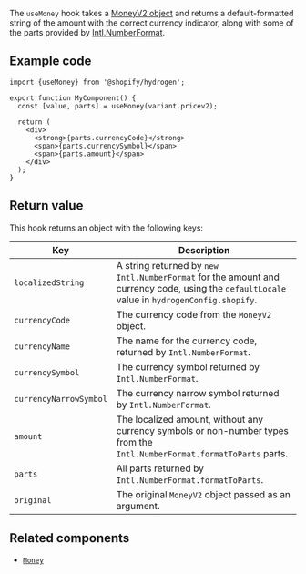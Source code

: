 The `useMoney` hook takes a [MoneyV2 object](/api/storefront/reference/common-objects/moneyv2) and returns a
default-formatted string of the amount with the correct currency indicator, along with some of the parts provided by
[Intl.NumberFormat](https://developer.mozilla.org/en-US/docs/Web/JavaScript/Reference/Global_Objects/Intl/NumberFormat).

## Example code

```tsx
import {useMoney} from '@shopify/hydrogen';

export function MyComponent() {
  const [value, parts] = useMoney(variant.pricev2);

  return (
    <div>
      <strong>{parts.currencyCode}</strong>
      <span>{parts.currencySymbol}</span>
      <span>{parts.amount}</span>
    </div>
  );
}
```

## Return value

This hook returns an object with the following keys:

| Key                    | Description                                                                                                                                 |
| ---------------------- | ------------------------------------------------------------------------------------------------------------------------------------------- |
| `localizedString`      | A string returned by `new Intl.NumberFormat` for the amount and currency code, using the `defaultLocale` value in `hydrogenConfig.shopify`. |
| `currencyCode`         | The currency code from the `MoneyV2` object.                                                                                                |
| `currencyName`         | The name for the currency code, returned by `Intl.NumberFormat`.                                                                            |
| `currencySymbol`       | The currency symbol returned by `Intl.NumberFormat`.                                                                                        |
| `currencyNarrowSymbol` | The currency narrow symbol returned by `Intl.NumberFormat`.                                                                                 |
| `amount`               | The localized amount, without any currency symbols or non-number types from the `Intl.NumberFormat.formatToParts` parts.                    |
| `parts`                | All parts returned by `Intl.NumberFormat.formatToParts`.                                                                                    |
| `original`             | The original `MoneyV2` object passed as an argument.                                                                                        |

## Related components

- [`Money`](/api/hydrogen/components/primitive/money)
